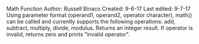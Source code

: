 Math Function
Author: Russell Binaco
Created: 9-6-17
Last edited: 9-7-17
Using parameter format (operand1, operand2, operator character), math() can be called and currently supports the following operations: add, subtract, multiply, divide, modulus.
Returns an integer result. If operator is invalid, returns zero and prints "invalid operator".
